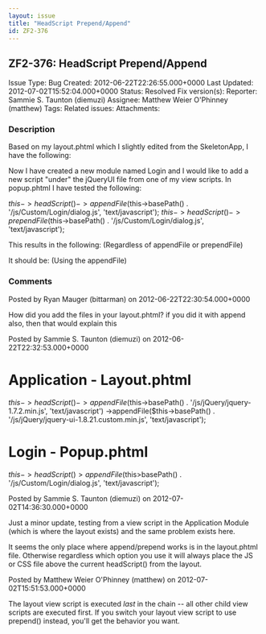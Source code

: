 ```yaml
---
layout: issue
title: "HeadScript Prepend/Append"
id: ZF2-376
---
```


ZF2-376: HeadScript Prepend/Append
----------------------------------

 Issue Type: Bug Created: 2012-06-22T22:26:55.000+0000 Last Updated: 2012-07-02T15:52:04.000+0000 Status: Resolved Fix version(s): 
 Reporter:  Sammie S. Taunton (diemuzi)  Assignee:  Matthew Weier O'Phinney (matthew)  Tags: 
 Related issues: 
 Attachments: 
### Description

Based on my layout.phtml which I slightly edited from the SkeletonApp, I have the following:

Now I have created a new module named Login and I would like to add a new script "under" the jQueryUI file from one of my view scripts. In popup.phtml I have tested the following:

$this->headScript()->appendFile($this->basePath() . '/js/Custom/Login/dialog.js', 'text/javascript'); $this->headScript()->prependFile($this->basePath() . '/js/Custom/Login/dialog.js', 'text/javascript');

This results in the following: (Regardless of appendFile or prependFile)

It should be: (Using the appendFile)

 

 

### Comments

Posted by Ryan Mauger (bittarman) on 2012-06-22T22:30:54.000+0000

How did you add the files in your layout.phtml? if you did it with append also, then that would explain this

 

 

Posted by Sammie S. Taunton (diemuzi) on 2012-06-22T22:32:53.000+0000

Application - Layout.phtml
==========================

$this->headScript()->appendFile($this->basePath() . '/js/jQuery/jquery-1.7.2.min.js', 'text/javascript') ->appendFile($this->basePath() . '/js/jQuery/jquery-ui-1.8.21.custom.min.js', 'text/javascript');

Login - Popup.phtml
===================

$this->headScript()>appendFile($this>basePath() . '/js/Custom/Login/dialog.js', 'text/javascript');

 

 

Posted by Sammie S. Taunton (diemuzi) on 2012-07-02T14:36:30.000+0000

Just a minor update, testing from a view script in the Application Module (which is where the layout exists) and the same problem exists here.

It seems the only place where append/prepend works is in the layout.phtml file. Otherwise regardless which option you use it will always place the JS or CSS file above the current headScript() from the layout.

 

 

Posted by Matthew Weier O'Phinney (matthew) on 2012-07-02T15:51:53.000+0000

The layout view script is executed _last_ in the chain -- all other child view scripts are executed first. If you switch your layout view script to use prepend() instead, you'll get the behavior you want.

 

 